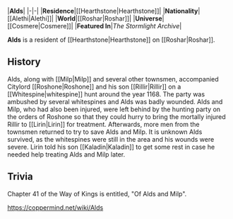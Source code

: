 |**Alds**|
|-|-|
|**Residence**|[[Hearthstone\|Hearthstone]]|
|**Nationality**|[[Alethi\|Alethi]]|
|**World**|[[Roshar\|Roshar]]|
|**Universe**|[[Cosmere\|Cosmere]]|
|**Featured In**|*The Stormlight Archive*|

**Alds** is a resident of [[Hearthstone\|Hearthstone]] on [[Roshar\|Roshar]].

## History
Alds, along with [[Milp\|Milp]] and several other townsmen, accompanied Citylord [[Roshone\|Roshone]] and his son [[Rillir\|Rillir]] on a [[Whitespine\|whitespine]] hunt around the year 1168. The party was ambushed by several whitespines and Alds was badly wounded. Alds and Milp, who had also been injured, were left behind by the hunting party on the orders of Roshone so that they could hurry to bring the mortally injured Rillir to [[Lirin\|Lirin]] for treatment. Afterwards, more men from the townsmen returned to try to save Alds and Milp. It is unknown Alds survived, as the whitespines were still in the area and his wounds were severe. Lirin told his son [[Kaladin\|Kaladin]] to get some rest in case he needed help treating Alds and Milp later.

## Trivia
Chapter 41 of the Way of Kings is entitled, "Of Alds and Milp".


https://coppermind.net/wiki/Alds